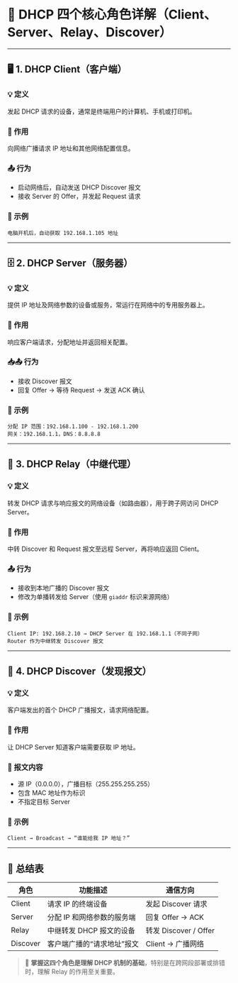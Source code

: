 # 📌 DHCP 四个核心角色详解（Client、Server、Relay、Discover）

---

## 🖥️ 1. DHCP Client（客户端）

### 💡 定义  
发起 DHCP 请求的设备，通常是终端用户的计算机、手机或打印机。

### 🧭 作用  
向网络广播请求 IP 地址和其他网络配置信息。

### 📤 行为  
- 启动网络后，自动发送 DHCP Discover 报文  
- 接收 Server 的 Offer，并发起 Request 请求

### 🧪 示例  
```text
电脑开机后，自动获取 192.168.1.105 地址
```

---

## 🗄️ 2. DHCP Server（服务器）

### 💡 定义  
提供 IP 地址及网络参数的设备或服务，常运行在网络中的专用服务器上。

### 🧭 作用  
响应客户端请求，分配地址并返回相关配置。

### 📥📤 行为  
- 接收 Discover 报文  
- 回复 Offer → 等待 Request → 发送 ACK 确认

### 🧪 示例  
```text
分配 IP 范围：192.168.1.100 - 192.168.1.200
网关：192.168.1.1，DNS：8.8.8.8
```

---

## 🔁 3. DHCP Relay（中继代理）

### 💡 定义  
转发 DHCP 请求与响应报文的网络设备（如路由器），用于跨子网访问 DHCP Server。

### 🧭 作用  
中转 Discover 和 Request 报文至远程 Server，再将响应返回 Client。

### 📤 行为  
- 接收到本地广播的 Discover 报文  
- 修改为单播转发给 Server（使用 `giaddr` 标识来源网络）

### 🧪 示例  
```text
Client IP: 192.168.2.10 → DHCP Server 在 192.168.1.1（不同子网）
Router 作为中继转发 Discover 报文
```

---

## 📣 4. DHCP Discover（发现报文）

### 💡 定义  
客户端发出的首个 DHCP 广播报文，请求网络配置。

### 🧭 作用  
让 DHCP Server 知道客户端需要获取 IP 地址。

### 🧾 报文内容  
- 源 IP（0.0.0.0），广播目标（255.255.255.255）  
- 包含 MAC 地址作为标识  
- 不指定目标 Server

### 🧪 示例  
```text
Client → Broadcast → “谁能给我 IP 地址？”
```

---

## 🧠 总结表

| 角色       | 功能描述                           | 通信方向               |
|------------|------------------------------------|------------------------|
| Client     | 请求 IP 的终端设备                 | 发起 Discover 请求    |
| Server     | 分配 IP 和网络参数的服务端         | 回复 Offer → ACK      |
| Relay      | 中继转发 DHCP 报文的设备           | 转发 Discover / Offer |
| Discover   | 客户端广播的“请求地址”报文        | Client → 广播网络     |

> 📌 **掌握这四个角色是理解 DHCP 机制的基础**，特别是在跨网段部署或排错时，理解 Relay 的作用至关重要。
